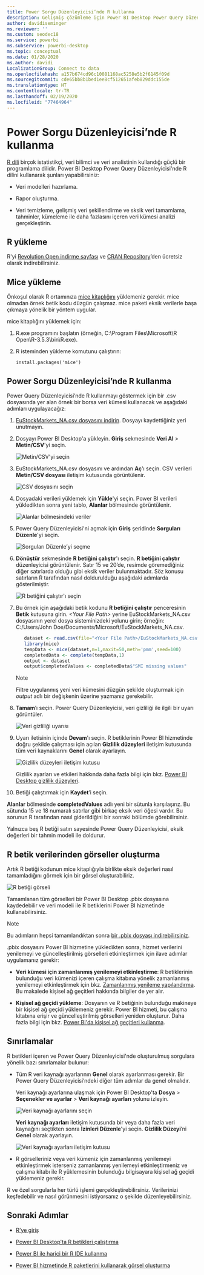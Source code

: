 ```yaml
---
title: Power Sorgu Düzenleyicisi’nde R kullanma
description: Gelişmiş çözümleme için Power BI Desktop Power Query Düzenleyicisi'nde R programlama dilini kullanın.
author: davidiseminger
ms.reviewer: ''
ms.custom: seodec18
ms.service: powerbi
ms.subservice: powerbi-desktop
ms.topic: conceptual
ms.date: 01/28/2020
ms.author: davidi
LocalizationGroup: Connect to data
ms.openlocfilehash: a157b674cd96c10081168ac5258e5b2f6145f09d
ms.sourcegitcommit: cde65bb8b1bed1ee8cf512651afeb829ddc155de
ms.translationtype: HT
ms.contentlocale: tr-TR
ms.lasthandoff: 02/19/2020
ms.locfileid: "77464964"
---
```

# <a name="use-r-in-power-query-editor"></a>Power Sorgu Düzenleyicisi’nde R kullanma

[R dili](https://mran.microsoft.com/documents/what-is-r) birçok istatistikçi, veri bilimci ve veri analistinin kullandığı güçlü bir programlama dilidir. Power BI Desktop Power Query Düzenleyicisi'nde R dilini kullanarak şunları yapabilirsiniz:

* Veri modelleri hazırlama.

* Rapor oluşturma.

* Veri temizleme, gelişmiş veri şekillendirme ve sksik veri tamamlama, tahminler, kümeleme ile daha fazlasını içeren veri kümesi analizi gerçekleştirin.  

## <a name="install-r"></a>R yükleme

R'yi [Revolution Open indirme sayfası](https://mran.revolutionanalytics.com/download/) ve [CRAN Repository](https://cran.r-project.org/bin/windows/base/)’den ücretsiz olarak indirebilirsiniz.

## <a name="install-mice"></a>Mice yükleme

Önkoşul olarak R ortamınıza [mice kitaplığını](https://www.rdocumentation.org/packages/mice/versions/3.5.0/topics/mice) yüklemeniz gerekir. mice olmadan örnek betik kodu düzgün çalışmaz. mice paketi eksik verilerle başa çıkmaya yönelik bir yöntem uygular.

mice kitaplığını yüklemek için:

1. R.exe programını başlatın (örneğin, C:\Program Files\Microsoft\R Open\R-3.5.3\bin\R.exe).  

2. R isteminden yükleme komutunu çalıştırın:

   ``` 
   install.packages('mice') 
   ```

## <a name="use-r-in-power-query-editor"></a>Power Sorgu Düzenleyicisi’nde R kullanma

Power Query Düzenleyicisi’nde R kullanmayı göstermek için bir .csv dosyasında yer alan örnek bir borsa veri kümesi kullanacak ve aşağıdaki adımları uygulayacağız:

1. [EuStockMarkets_NA.csv dosyasını indirin](https://download.microsoft.com/download/F/8/A/F8AA9DC9-8545-4AAE-9305-27AD1D01DC03/EuStockMarkets_NA.csv). Dosyayı kaydettiğiniz yeri unutmayın.

1. Dosyayı Power BI Desktop'a yükleyin. **Giriş** sekmesinde **Veri Al** > **Metin/CSV**'yi seçin.

   ![Metin/CSV'yi seçin](media/desktop-r-in-query-editor/r-in-query-editor_1.png)

1. EuStockMarkets_NA.csv dosyasını ve ardından **Aç**'ı seçin. CSV verileri **Metin/CSV dosyası** iletişim kutusunda görüntülenir.

   ![CSV dosyasını seçin](media/desktop-r-in-query-editor/r-in-query-editor_2.png)

1. Dosyadaki verileri yüklemek için **Yükle**'yi seçin. Power BI verileri yükledikten sonra yeni tablo, **Alanlar** bölmesinde görüntülenir.

   ![Alanlar bölmesindeki veriler](media/desktop-r-in-query-editor/r-in-query-editor_3.png)

1. Power Query Düzenleyicisi'ni açmak için **Giriş** şeridinde **Sorguları Düzenle**'yi seçin.

   ![Sorguları Düzenle’yi seçme](media/desktop-r-in-query-editor/r-in-query-editor_4.png)

1. **Dönüştür** sekmesinde **R betiğini çalıştır**'ı seçin. **R betiğini çalıştır** düzenleyicisi görüntülenir. Satır 15 ve 20’de, resimde göremediğiniz diğer satırlarda olduğu gibi eksik veriler bulunmaktadır. Söz konusu satırların R tarafından nasıl doldurulduğu aşağıdaki adımlarda gösterilmiştir.

   ![R betiğini çalıştır'ı seçin](media/desktop-r-in-query-editor/r-in-query-editor_5d.png)

1. Bu örnek için aşağıdaki betik kodunu **R betiğini çalıştır** penceresinin **Betik** kutusuna girin. *&lt;Your File Path&gt;* yerine EuStockMarkets_NA.csv dosyasının yerel dosya sisteminizdeki yolunu girin; örneğin: C:/Users/John Doe/Documents/Microsoft/EuStockMarkets_NA.csv.

    ```r
       dataset <- read.csv(file="<Your File Path>/EuStockMarkets_NA.csv", header=TRUE, sep=",")
       library(mice)
       tempData <- mice(dataset,m=1,maxit=50,meth='pmm',seed=100)
       completedData <- complete(tempData,1)
       output <- dataset
       output$completedValues <- completedData$"SMI missing values"
    ```

    > [!NOTE]
    > Filtre uygulanmış yeni veri kümesini düzgün şekilde oluşturmak için *output* adlı bir değişkenin üzerine yazmanız gerekebilir.

7. **Tamam**’ı seçin. Power Query Düzenleyicisi, veri gizliliği ile ilgili bir uyarı görüntüler.

   ![Veri gizliliği uyarısı](media/desktop-r-in-query-editor/r-in-query-editor_6.png)
8. Uyarı iletisinin içinde **Devam**'ı seçin. R betiklerinin Power BI hizmetinde doğru şekilde çalışması için açılan **Gizlilik düzeyleri** iletişim kutusunda tüm veri kaynaklarını **Genel** olarak ayarlayın. 

   ![Gizlilik düzeyleri iletişim kutusu](media/desktop-r-in-query-editor/r-in-query-editor_7.png)

   Gizlilik ayarları ve etkileri hakkında daha fazla bilgi için bkz. [Power BI Desktop gizlilik düzeyleri](desktop-privacy-levels.md).

 9. Betiği çalıştırmak için **Kaydet**’i seçin. 

   **Alanlar** bölmesinde **completedValues** adlı yeni bir sütunla karşılaşırız. Bu sütunda 15 ve 18 numaralı satırlar gibi birkaç eksik veri öğesi vardır. Bu sorunun R tarafından nasıl giderildiğini bir sonraki bölümde görebilirsiniz.

   Yalnızca beş R betiği satırı sayesinde Power Query Düzenleyicisi, eksik değerleri bir tahmin modeli ile doldurur.

## <a name="create-visuals-from-r-script-data"></a>R betik verilerinden görseller oluşturma

Artık R betiği kodunun mice kitaplığıyla birlikte eksik değerleri nasıl tamamladığını görmek için bir görsel oluşturabiliriz.

![R betiği görseli](media/desktop-r-in-query-editor/r-in-query-editor_8a.png)

Tamamlanan tüm görselleri bir Power BI Desktop .pbix dosyasına kaydedebilir ve veri modeli ile R betiklerini Power BI hizmetinde kullanabilirsiniz.

> [!NOTE]
> Bu adımların hepsi tamamlandıktan sonra [bir .pbix dosyası indirebilirsiniz](https://download.microsoft.com/download/F/8/A/F8AA9DC9-8545-4AAE-9305-27AD1D01DC03/Complete%20Values%20with%20R%20in%20PQ.pbix).

.pbix dosyasını Power BI hizmetine yükledikten sonra, hizmet verilerini yenilemeyi ve güncelleştirilmiş görselleri etkinleştirmek için ilave adımlar uygulamanız gerekir:  

* **Veri kümesi için zamanlanmış yenilemeyi etkinleştirme**: R betiklerinin bulunduğu veri kümenizi içeren çalışma kitabına yönelik zamanlanmış yenilemeyi etkinleştirmek için bkz. [Zamanlanmış yenileme yapılandırma](refresh-scheduled-refresh.md). Bu makalede kişisel ağ geçitleri hakkında bilgiler de yer alır.

* **Kişisel ağ geçidi yükleme**: Dosyanın ve R betiğinin bulunduğu makineye bir kişisel ağ geçidi yüklemeniz gerekir. Power BI hizmeti, bu çalışma kitabına erişir ve güncelleştirilmiş görselleri yeniden oluşturur. Daha fazla bilgi için bkz. [Power BI'da kişisel ağ geçitleri kullanma](service-gateway-personal-mode.md).

## <a name="limitations"></a>Sınırlamalar

R betikleri içeren ve Power Query Düzenleyicisi'nde oluşturulmuş sorgulara yönelik bazı sınırlamalar bulunur:

* Tüm R veri kaynağı ayarlarının **Genel** olarak ayarlanması gerekir. Bir Power Query Düzenleyicisi’ndeki diğer tüm adımlar da genel olmalıdır. 

   Veri kaynağı ayarlarına ulaşmak için Power BI Desktop'ta **Dosya** > **Seçenekler ve ayarlar** > **Veri kaynağı ayarları** yolunu izleyin.

   ![Veri kaynağı ayarlarını seçin](media/desktop-r-in-query-editor/r-in-query-editor_9.png)

   **Veri kaynağı ayarları** iletişim kutusunda bir veya daha fazla veri kaynağını seçtikten sonra **İzinleri Düzenle**'yi seçin. **Gizlilik Düzeyi**’ni **Genel** olarak ayarlayın.

   ![Veri kaynağı ayarları iletişim kutusu](media/desktop-r-in-query-editor/r-in-query-editor_10.png)  
  
* R görselleriniz veya veri kümeniz için zamanlanmış yenilemeyi etkinleştirmek isterseniz zamanlanmış yenilemeyi etkinleştirmeniz ve çalışma kitabı ile R yüklemesinin bulunduğu bilgisayara kişisel ağ geçidi yüklemeniz gerekir. 

R ve özel sorgularla her türlü işlemi gerçekleştirebilirsiniz. Verilerinizi keşfedebilir ve nasıl görünmesini istiyorsanız o şekilde düzenleyebilirsiniz.

## <a name="next-steps"></a>Sonraki Adımlar

* [R’ye giriş](https://mran.microsoft.com/documents/what-is-r) 

* [Power BI Desktop'ta R betikleri çalıştırma](desktop-r-scripts.md) 

* [Power BI ile harici bir R IDE kullanma](desktop-r-ide.md) 

* [Power BI hizmetinde R paketlerini kullanarak görsel oluşturma](service-r-packages-support.md)
